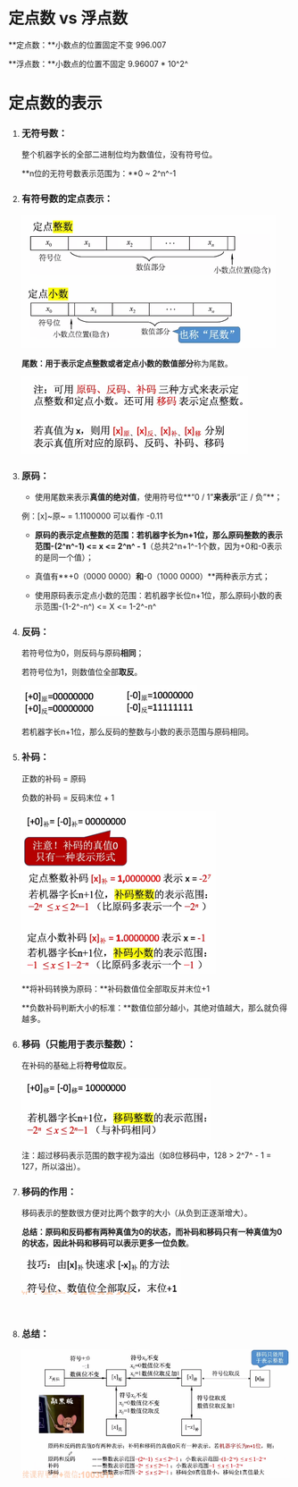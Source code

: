 # 定点数 vs 浮点数

**定点数：**小数点的位置固定不变  996.007

**浮点数：**小数点的位置不固定  9.96007 * 10^2^



# 定点数的表示

1. ### 无符号数：

   整个机器字长的全部二进制位均为数值位，没有符号位。

   

   **n位的无符号数表示范围为：**0 ~ 2^n^-1

   

2. ### 有符号数的定点表示：

   ![image-20250620152550283](images/image-20250620152550283.png)

   **尾数：**用于表示定点整数或者定点小数的**数值部分**称为尾数。

   ![image-20250620152753524](images/image-20250620152753524.png)

   

3. ### 原码：

   - 使用尾数来表示**真值的绝对值**，使用符号位**“0 / 1”**来表示**“正 / 负”**；

   

   例：[x]~原~ = 1.1100000 可以看作 -0.11

   - **原码的表示定点整数的范围：**若机器字长为n+1位，那么原码整数的表示范围**-(2^n^-1) <= x <= 2^n^ - 1**（总共2^n+1^-1个数，因为+0和-0表示的是同一个值）；

   - 真值有**+0（0000 0000）**和**-0（1000 0000）**两种表示方式；

   - 使用原码表示定点小数的范围：若机器字长位n+1位，那么原码小数的表示范围-(1-2^-n^) <= X <= 1-2^-n^

     

4. ### 反码：

   若符号位为0，则反码与原码**相同**；

   若符号位为1，则数值位全部**取反**。

   ![image-20250620185800365](images/image-20250620185800365.png)

   若机器字长n+1位，那么反码的整数与小数的表示范围与原码相同。

   

5. ### 补码：

   正数的补码 = 原码

   负数的补码 = 反码末位 + 1

   ![image-20250620191035524](images/image-20250620191035524.png)

   **将补码转换为原码：**补码数值位全部取反并末位+1

   **负数补码判断大小的标准：**数值位部分越小，其绝对值越大，那么就负得越多。

   

6. ### 移码（只能用于表示整数）：

   在补码的基础上将**符号位**取反。

   ![image-20250620191412090](images/image-20250620191412090.png)

   注：超过移码表示范围的数字视为溢出（如8位移码中，128 > 2^7^ - 1 = 127，所以溢出）。

   

7. ### 移码的作用：

   移码表示的整数很方便对比两个数字的大小（从负到正逐渐增大）。

   

   **总结：**原码和反码都有两种真值为0的状态，而补码和移码只有一种真值为0的状态，因此补码和移码可以表示**更多一位负数**。

   ![image-20250620193531576](images/image-20250620193531576.png)

   ​                                        

8. ### 总结：

   ![image-20250620193639628](images/image-20250620193639628.png)